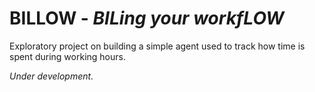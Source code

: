 # BILLOW - _BILing your workfLOW_

Exploratory project on building a simple agent used to track how time is spent during working hours.

_Under development._
